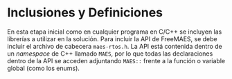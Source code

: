 # Inclusiones y Definiciones

En esta etapa inicial como en cualquier programa en C/C++ se incluyen las librerías a utilizar en la solución. Para incluir la API de FreeMAES, se debe incluir el archivo de cabecera `maes-rtos.h`. La API está contenida dentro de un *namespace* de C++ llamado `MAES`, por lo que todas las declaraciones dentro de la API se acceden adjuntando `MAES::` frente a la función o variable global (como los enums).


